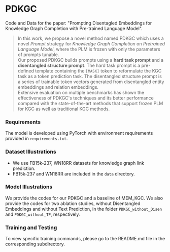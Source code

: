 # PDKGC

Code and Data for the paper: "Prompting Disentagled Embeddings for Knowledge Graph Completion with Pre-trained Language Model".

>In this work, we propose a novel method named PDKGC which uses a novel *Prompt* strategy for *Knowledge Graph Completion* on *Pretrained Language Model*, where the PLM is frozen with only the parameters of prompts tunable. \
Our proposed PDKGC builds prompts using a **hard task prompt** and a **disentangled structure prompt**. The hard task prompt is a pre-defined template containing the $\texttt{[MASK]}$ token to reformulate the KGC task as a token prediction task. The disentangled structure prompt is a series of trainable token vectors generated from disentangled entity embeddings and relation embeddings. \
Extensive evaluation on multiple benchmarks has shown the effectiveness of PDKGC's techniques and its better performance compared with the state-of-the-art methods that support frozen PLM for KGC as well as traditional KGC methods.

### Requirements

The model is developed using PyTorch with environment requirements provided in `requirements.txt`.

### Dataset Illustrations

- We use FB15k-237, WN18RR datasets for knowledge graph link prediction.
- FB15k-237 and WN18RR are included in the `data` directory.

### Model Illustrations

We provide the codes for our PDKGC and a baseline of MEM_KGC. We also provide the codes for two ablation studies, without Disentangled Embeddings and without Text Prediction, in the folder `PDKGC_without_Disen` and `PDKGC_without_TP`, respectively.

### Training and Testing

To view specific training commands, please go to the README.md file in the corresponding subdirectory.
